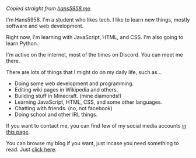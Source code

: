 *Copied straight from [hans5958.me](https://hans5958.me).*

I'm Hans5958. I'm a student who likes tech. I like to learn new things, mostly software and web development.

Right now, I'm learning with JavaScript, HTML, and CSS. I'm also going to learn Python.

I'm active on the internet, most of the times on Discord. You can meet me there.

There are lots of things that I might do on my daily life, such as...
- Doing some web development and programming.
- Editing wiki pages in Wikipedia and others.
- Building stuff in Minecraft. (mine diamonds!)
- Learning JavaScript, HTML, CSS, and some other languages.
- Chatting with friends. (no, not facebook)
- Doing school and other IRL things.

If you want to contact me, you can find few of my social media accounts [in this page](https://hans5958.me/accounts).

You can browse my blog if you want, just incase you need something to read. Just [click here](https://pixwp.wordpress.com).